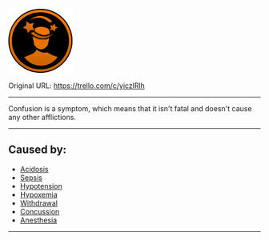 ![tile010(2).png\|200](./Confusion%201%20-%20Attachments/6718845db30472d958dd7a7b.png)

Original URL: https://trello.com/c/yiczlRlh

---

Confusion is a symptom, which means that it isn't fatal and doesn't cause any other afflictions.

---

## Caused by:

- [Acidosis](../Blood/Acidosis.md)
- [Sepsis](../Blood/Sepsis.md)
- [Hypotension](../Blood/Hypotension.md)
- [Hypoxemia](../Blood/Hypoxemia.md)
- [Withdrawal](../Head_Brain/Withdrawal.md)
- [Concussion](../Head_Brain/Concussion.md)
- [Anesthesia](../Torso/Anesthesia.md)

---

